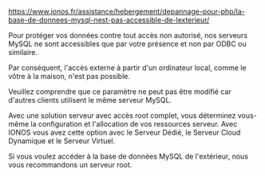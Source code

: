https://www.ionos.fr/assistance/hebergement/depannage-pour-php/la-base-de-donnees-mysql-nest-pas-accessible-de-lexterieur/

Pour protéger vos données contre tout accès non autorisé, nos serveurs MySQL ne sont accessibles que par votre présence et non par ODBC ou similaire.

Par conséquent, l'accès externe à partir d'un ordinateur local, comme le vôtre à la maison, n'est pas possible.

Veuillez comprendre que ce paramètre ne peut pas être modifié car d'autres clients utilisent le même serveur MySQL.

Avec une solution serveur avec accès root complet, vous déterminez vous-même la configuration et l'allocation de vos ressources serveur. Avec IONOS vous avez cette option avec le Serveur Dédié, le Serveur Cloud Dynamique et le Serveur Virtuel.

Si vous voulez accéder à la base de données MySQL de l'extérieur, nous vous recommandons un serveur root.
